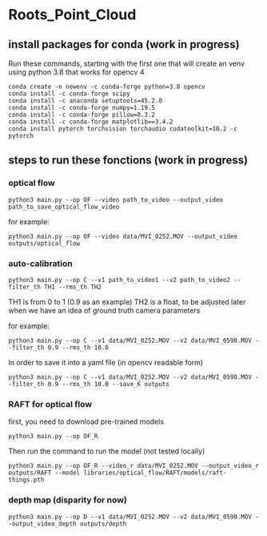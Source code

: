 # Roots_Point_Cloud


## install packages for conda (work in progress)

Run these commands, starting with the first one that will create an venv using python 3.8 that works for opencv 4
```
conda create -n newenv -c conda-forge python=3.8 opencv
conda install -c conda-forge scipy
conda install -c anaconda setuptools=45.2.0
conda install -c conda-forge numpy=1.19.5
conda install -c conda-forge pillow=8.3.2
conda install -c conda-forge matplotlib==3.4.2
conda install pytorch torchvision torchaudio cudatoolkit=10.2 -c pytorch
```

## steps to run these fonctions (work in progress)

### optical flow

```
python3 main.py --op OF --video path_to_video --output_video path_to_save_optical_flow_video
```

for example:

```
python3 main.py --op OF --video data/MVI_0252.MOV --output_video outputs/optical_flow
```


### auto-calibration

```
python3 main.py --op C --v1 path_to_video1 --v2 path_to_video2 --filter_th TH1 --rms_th TH2
```

TH1 is from 0 to 1 (0.9 as an example)
TH2 is a float, to be adjusted later when we have an idea of ground truth camera parameters

for example:

```
python3 main.py --op C --v1 data/MVI_0252.MOV --v2 data/MVI_0590.MOV --filter_th 0.9 --rms_th 10.0
```
In order to save it into a yaml file (in opencv readable form)

```
python3 main.py --op C --v1 data/MVI_0252.MOV --v2 data/MVI_0590.MOV --filter_th 0.9 --rms_th 10.0 --save_K outputs
```


### RAFT for optical flow

first, you need to download pre-trained models

```
python3 main.py --op OF_R
```

Then run the command to run the model (not tested locally)

```
python3 main.py --op OF_R --video_r data/MVI_0252.MOV --output_video_r outputs/RAFT --model libraries/optical_flow/RAFT/models/raft-things.pth
```

### depth map (disparity for now)

```
python3 main.py --op D --v1 data/MVI_0252.MOV --v2 data/MVI_0590.MOV --output_video_depth outputs/depth
```
